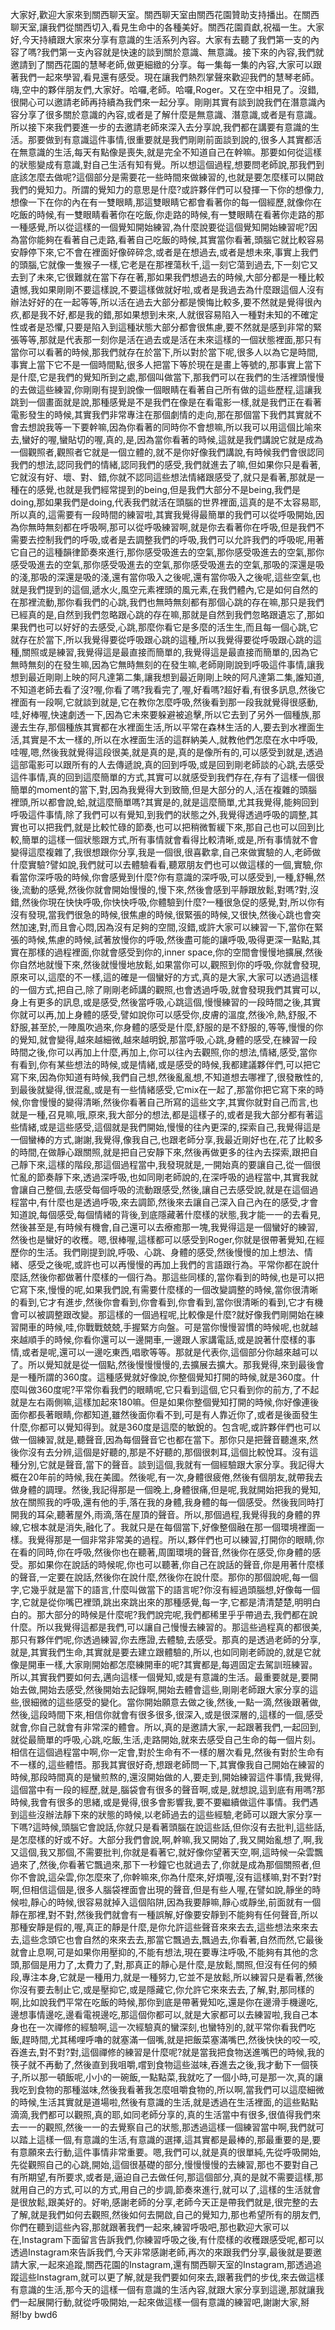 大家好,歡迎大家來到關西聊天室。關西聊天室由關西花園贊助支持播出。在關西聊天室,讓我們從關西切入,看見生命中的各種美好。關西花園貢獻,祝福一生。大家好,今天持續跟大家來分享有意識的生活系列內容。大家有去聽了我們第一支的內容了嗎?我們第一支內容就是快速的談到關於意識、無意識。接下來的內容,我們就邀請到了關西花園的慧琴老師,做更細緻的分享。每一集每一集的內容,大家可以跟著我們一起來學習,看見還有感受。現在讓我們熱烈掌聲來歡迎我們的慧琴老師。嗨,空中的夥伴朋友們,大家好。哈囉,老師。哈囉,Roger。又在空中相見了。沒錯,很開心可以邀請老師再持續為我們來一起分享。剛剛其實有談到說我們在潛意識內容分享了很多關於意識的內容,或者是了解什麼是無意識、潛意識,或者是有意識。所以接下來我們要進一步的去邀請老師來深入去分享說,我們都在講要有意識的生活。那要做到有意識這件事情,很重要就是我們剛剛前面談到說的,很多人其實都活在無意識的生活,每天有點像是喪失,就是完全不知道自己在幹嘛。那要如何從這樣的狀態變成有意識,對自己生活有知有覺。所以想這個過程,想要問老師說,那我們到底該怎麼去做呢?這個部分是需要花一些時間來做練習的,也就是要怎麼樣可以開啟我們的覺知力。所謂的覺知力的意思是什麼?或許夥伴們可以發揮一下你的想像力,想像一下在你的內在有一雙眼睛,那這雙眼睛它都會看著你的每一個經歷,就像你在吃飯的時候,有一雙眼睛看著你在吃飯,你走路的時候,有一雙眼睛在看著你走路的那一種感覺,所以從這樣的一個覺知開始練習,為什麼說要從這個覺知開始練習呢?因為當你能夠在看著自己走路,看著自己吃飯的時候,其實當你看著,頭腦它就比較容易安靜停下來,它不會在裡面好像碎碎念,或者是在想過去,或者是想未來,事實上我們的頭腦,它就像一隻猴子一樣,它老是在那裡蕩秋千,這一刻它蕩到過去,下一刻它又去到了未來,它很難就在當下存在著,那如果我們想過去的時候,大部分都是一種比較遺憾,我如果剛剛不要這樣說,不要這樣做就好啦,或者是我過去為什麼跟這個人沒有辦法好好的在一起等等,所以活在過去大部分都是懊悔比較多,要不然就是覺得很內疚,都是我不好,都是我的錯,那如果想到未來,人就很容易陷入一種對未知的不確定性或者是恐懼,只要是陷入到這種狀態大部分都會很焦慮,要不然就是感到非常的緊張等等,那就是代表那一刻你是活在過去或是活在未來這樣的一個狀態裡面,那只有當你可以看著的時候,那我們就存在於當下,所以對於當下呢,很多人以為它是時間,事實上當下它不是一個時間點,很多人把當下等於現在是畫上等號的,那事實上當下是什麼,它是我們的覺知所到之處,那個叫做當下,那我們可以在我們的生活裡頭慢慢的去做這些練習,你剛剛有提到說像一個眼睛在看著自己所有做的這些歷程,這讓我跳到一個畫面就是說,那種感覺是不是我們在像是在看電影一樣,就是我們正在看著電影發生的時候,其實我們非常專注在那個劇情的走向,那在那個當下我們其實就不會去想說我等一下要幹嘛,因為你看著的同時你不會想嘛,所以我可以用這個比喻來去,蠻好的喔,蠻貼切的喔,真的,是,因為當你看著的時候,這就是我們講說它就是成為一個觀照者,觀照者它就是一個立體的,就不是你好像我們講說,有時候我們會很認同我們的想法,認同我們的情緒,認同我們的感受,我們就進去了嘛,但如果你只是看著,它就沒有好、壞、對、錯,你就不認同這些想法情緒跟感受了,就只是看著,那就是一種在的感覺,也就是我們經常提到的being,但是我們大部分不是being,我們是doing,那如果我們是doing,代表我們就活在頭腦的世界裡面,這真的是不太容易耶,所以真的,這需要有一段時間的練習啦,其實我覺得最簡單的我們可以從呼吸開始,因為你無時無刻都在呼吸啊,那可以從呼吸練習啊,就是你去看著你在呼吸,但是我們不需要去控制我們的呼吸,或者是去調整我們的呼吸,我們可以允許我們的呼吸呢,用著它自己的這種韻律節奏來進行,那你感受吸進去的空氣,那你感受吸進去的空氣,那你感受吸進去的空氣,那你感受吸進去的空氣,那你感受吸進去的空氣,那吸的深還是吸的淺,那吸的深還是吸的淺,還有當你吸入之後呢,還有當你吸入之後呢,這些空氣,也就是我們提到的這個,遞水火,風空元素裡頭的風元素,在我們體內,它是如何自然的在那裡流動,那你看我們的心跳,我們也無時無刻都有那個心跳的存在嘛,那只是我們已經真的是,自然到我們忽略跟心跳的存在嘛,那就是自然到我們忽略跟遺忘了,那如果我們也可以好好的去感受,心跳,那麼你看它是多麼的活生生,而且每一個心跳,它就存在於當下,所以我覺得要從呼吸跟心跳的這種,所以我覺得要從呼吸跟心跳的這種,關照或是練習,我覺得這是最直接而簡單的,我覺得這是最直接而簡單的,因為它無時無刻的在發生嘛,因為它無時無刻的在發生嘛,老師剛剛說到呼吸這件事情,讓我想到最近剛剛上映的阿凡達第二集,讓我想到最近剛剛上映的阿凡達第二集,誰知道,不知道老師去看了沒?喔,你看了嗎?我看完了,喔,好看嗎?超好看,有很多訊息,然後它裡面有一段啊,它就談到就是,它在教你怎麼呼吸,然後看到那一段我就覺得很感動,哇,好棒喔,快速劇透一下,因為它未來要躲避被追擊,所以它去到了另外一個種族,那邊去生存,那個種族其實都在水裡面生活,所以平常在森林生活的人,要去到水裡面生活,其實是不太一樣的,所以在水裡面生活的這群納美人,就教他們怎麼在水中呼吸,哇喔,嗯,然後我就覺得這段很美,就是真的是,真的是像所有的,可以感受到就是,透過這部電影可以跟所有的人去傳遞說,真的回到呼吸,或是回到剛老師談的心跳,去感受這件事情,真的回到這麼簡單的方式,其實可以就感受到我們存在,存有了這樣一個很簡單的moment的當下,對,因為我覺得大到致簡,但是大部分的人,活在複雜的頭腦裡頭,所以都會說,蛤,就這麼簡單嗎?其實是的,就是這麼簡單,尤其我覺得,能夠回到呼吸這件事情,除了我們可以有覺知,到我們的狀態之外,我覺得透過呼吸的調整,其實也可以把我們,就是比較忙碌的節奏,也可以把稍微暫緩下來,那自己也可以回到比較,簡單的這樣一個狀態跟方式,所有事情就會看得比較清晰,或是,所有事情就不會變得這麼複雜了,我很想跟你分享,我是一個很,很喜歡拿,自己來做實驗的人,老師做什麼實驗?譬如說,我們就可以去體驗看看,聽眾朋友們也可以做這樣的一個,實驗,你看當你深呼吸的時候,你會感覺到什麼?你有意識的深呼吸,可以感受到,一種,舒暢,然後,流動的感覺,然後你就會開始慢慢的,慢下來,然後會感到平靜跟放鬆,對嗎?對,沒錯,然後你現在快快呼吸,你快快呼吸,你體驗到什麼?一種很急促的感覺,對,所以你有沒有發現,當我們很急的時候,很焦慮的時候,很緊張的時候,又很快,然後心跳也會突然加速,對,而且會心悶,因為沒有足夠的空間,沒錯,或許大家可以練習一下,當你在緊張的時候,焦慮的時候,試著放慢你的呼吸,然後盡可能的讓呼吸,吸得更深一點點,其實在那樣的過程裡面,你就會感受到你的,inner space,你的空間會慢慢地擴展,然後你自然地就慢下來,然後就慢慢地放鬆,如果當你可以,觀照到你的呼吸,你就會發現,原來可以,這麼的不一樣,這的確是一個蠻好的方式,真的是大家,大家可以透過這樣的一個方式,把自己,除了剛剛老師講的觀照,也會透過呼吸,就會發現我們其實可以,身上有更多的訊息,或是感受,然後當呼吸,心跳這個,慢慢練習的一段時間之後,其實你就可以再,加上身體的感受,譬如說你可以感受你,皮膚的溫度,然後冷,熱,舒服,不舒服,甚至於,一陣風吹過來,你身體的感受是什麼,舒服的是不舒服的,等等,慢慢的你的覺知,就會變得,越來越細微,越來越明銳,那當呼吸,心跳,身體的感受,在練習一段時間之後,你可以再加上什麼,再加上,你可以往內去觀照,你的想法,情緒,感受,當你有看到,你有某些想法的時候,或是情緒,或是感受的時候,我都建議夥伴們,可以把它寫下來,因為你知道有時候,我們自己想,然後亂亂想,不知道想去哪裡了,很發散性的,到最後就變得,很混亂,或是有一些情緒感受,它mix在一起了,那當你把它寫下來的時候,你會慢慢的變得清晰,然後你看著自己所寫的這些文字,其實你就對自己而言,也就是一種,召見嘛,哦,原來,我大部分的想法,都是這樣子的,或者是我大部分都有著這些情緒,或是這些感受,這個就是我們開始,慢慢的往內更深的,探索自己,我覺得這是一個蠻棒的方式,謝謝,我覺得,像我自己,也跟老師分享,我最近剛好也在,花了比較多的時間,在做靜心跟關照,就是把自己安靜下來,然後再做更多的往內去探索,跟把自己靜下來,這樣的階段,那這個過程當中,我發現就是,一開始真的要讓自己,從一個很忙亂的節奏靜下來,透過深呼吸,也如同剛老師說的,在深呼吸的過程當中,其實我就會讓自己整個,去感受每個呼吸的流動跟感受,然後,讓自己去感受說,就是在這個過程當中,有什麼也是透過呼吸,來去調節,然後來去讓自己深入自己內在的感受,才會知道說,每個感受,每個情緒的背後,到底隱藏著什麼樣的狀態,我才能一一的去看見,然後甚至是,有時候有機會,自己還可以去療癒那一塊,我覺得這是一個蠻好的練習,然後也是蠻好的收穫。嗯,很棒喔,這樣都可以感受到Roger,你就是很帶著覺知,在經歷你的生活。我們剛提到說,呼吸、心跳、身體的感受,然後慢慢的加上想法、情緒、感受之後呢,或許也可以再慢慢的再加上我們的言語跟行為。平常你都在說什麼話,然後你都做著什麼樣的一個行為。那這些同樣的,當你看到的時候,也是可以把它寫下來,慢慢的呢,如果我們說,有需要什麼樣的一個改變調整的時候,當你很清晰的看到,它才有進步,然後你會看到,你會看到,你會看到,當你很清晰的看到,它才有機會可以被調整跟改變。那這樣的一個過程呢,比較像是什麼?就好像我們剛開始在練習開車的時候,哇,你戰戰兢兢,手握緊方向盤。可是當你慢慢習慣的時候呢,也就越來越順手的時候,你看你還可以一邊開車,一邊跟人家講電話,或是說著什麼樣的事情,或者是呢,還可以一邊吃東西,唱歌等等。那就是代表你,這個部分你越來越可以了。所以覺知就是從一個點,然後慢慢慢慢的,去擴展去擴大。那我覺得,來到最後會是一種所謂的360度。這種感覺就好像說,你整個覺知打開的時候,就是360度。什麼叫做360度呢?平常你看我們的眼睛呢,它只看到這個,它只看到你的前方,了不起就是左右兩側嘛,這樣加起來180嘛。但是如果你整個覺知打開的時候,你好像連後面你都長著眼睛,你都知道,雖然後面你看不到,可是有人靠近你了,或者是後面發生什麼,你都可以覺知得到。就是360度是這麼的敏銳的。包含呢,或許夥伴們也可以做一個練習,就是,聽聲音,因為每個聲音它也都在當下。那你只是把聲音聽進來,然後你沒有去分辨,這個是好聽的,那是不好聽的,那個很刺耳,這個比較悅耳。沒有這種分別,它就是聲音,當下的聲音。談到這個,我就有一個經驗跟大家分享。我記得大概在20年前的時候,我在美國。然後呢,有一次,身體很疲倦,然後有個朋友,就帶我去做身體的調理。然後,我記得那是一個晚上,身體很痛,但是呢,我就開始把我的覺知,放在關照我的呼吸,還有他的手,落在我的身體,我身體的每一個感受。然後我同時打開我的耳朵,聽著屋外,雨滴,落在屋頂的聲音。所以,那個過程,我覺得我的身體的界線,它根本就是消失,融化了。我就只是在每個當下,好像整個融在那一個環境裡面一樣。我覺得那是一個非常非常美的過程。所以,夥伴們也可以練習,打開你的眼睛,你在看的同時,你在呼吸,然後你也在聽著,周圍環境的聲音,然後你在感受,你身體的感受。那如果你在說話的時候呢,你也可以聽著,你自己在說話的聲音,你是用著什麼樣的聲音,一定要在說話,然後你在說什麼,然後你在說什麼。那你的那個說呢,每一個字,它幾乎就是當下的語言,什麼叫做當下的語言呢?你沒有經過頭腦想,好像每一個字,它就是從你嘴巴裡頭,跳出來跳出來的那種感覺,每一字,它都是清清楚楚,明明白白的。那大部分的時候是什麼呢?我們說完呢,我們都稀里乎乎帶過去,我們都在說什麼。所以我覺得這都是我們,可以讓自己慢慢去練習的。那這些過程真的都很美,那只有夥伴們呢,你透過練習,你去應證,去體驗,去感受。那真的是透過老師的分享,就是,其實我們生命,其實就是要去建立跟體驗的,所以,也如同剛老師說的,就是它就像是開車一樣,大家剛開始都怎麼練開車的呢?其實都是,每週固定去駕訓班練習。所以,其實我們要如何去,邁向這樣一個覺知,或是有意識的生活。最重要就是,要開始去做,開始去感受,然後開始去記錄啊,開始去體會這些,剛剛老師跟大家分享的這些,很細微的這些感受的變化。當你開始願意去做之後,然後,一點一滴,然後跟著做,然後,這段時間下來,相信你就會有很多很多,很深入,或是很深層的,這樣的一個,感受就會,你自己就會有非常深的體會。所以,真的是邀請大家,一起跟著我們,一起回到,就從最簡單的呼吸,心跳,吃飯,生活,走路開始,就來去感受自己生命的每一個片刻。相信在這個過程當中啊,你一定會,對於生命有不一樣的層次看見,然後有對於生命有不一樣的,這些體悟。那我其實很好奇,想跟老師問一下,其實像我自己開始在練習的時候,那段時間真的是蠻煎熬的,還沒開始做的人,要走到,開始練習這件事情,我覺得,這個當中有一段的經歷,就是,腦袋會有很多的聲音啊,或是,就想說,這到底有用嗎?那時候,我會有很多的思緒,或是覺得,很多會影響我,要不要繼續做這件事情。我們遇到這些沒辦法靜下來的狀態的時候,以老師過去的這些經驗,老師可以跟大家分享一下嗎?這時候,頭腦它會說話,你就只是看著頭腦在說這些話,但你沒有去批判,這些話,是怎麼樣的好或不好。大部分我們會說,啊,幹嘛,我又開始了,我又開始亂想了,啊,我又這個,我又那個,不需要批判,你就是看著它,就好像你望著天空,啊,這時候一朵雲飄過來了,然後,你看著它飄過來,那下一秒鐘它也就過去了,你就是成為那個關照者,但你不會說,這朵雲,你怎麼來了,你幹嘛來,你為什麼來,好煩喔,沒有這樣嘛,對不對?對啊,但相信這個是,很多人腦袋裡面會出現的聲音,但是有些人喔,在譬如說,靜坐的時候啦,靜心的時候,很容易就掉入這個陷阱,因為我要靜嘛,靜心或靜坐,前面就有一個靜在那裡,對不對,然後我們就會有一種誤解,好像要安靜到不能夠有任何聲音,所以那種安靜是假的,喔,真正的靜是什麼,是你允許這些聲音來來去去,這些想法來來去去,這些念頭它也會自然的來來去去,那當它飄過去,飄過去,你看著,自然而然,它最後就會止息啊,可是如果你用壓抑的,不能有想法,現在要專注呼吸,不能夠有其他的念頭,那個是用力了,太費力了,對,那真正的靜心是什麼,是放鬆,關照,但沒有任何的頻段,專注本身,它就是一種用力,就是一種努力,它並不是放鬆,所以練習只是看著,然後你沒有要去制止它,或是壓抑它,或是隱藏它,你允許它來來去去,了解,對,那同樣的啊,比如說我們平常在吃飯的時候,那你到底是帶著覺知吃,還是你在邊滑手機邊吃,邊想事情邊吃,邊看電視邊吃,那這個你都可以,就是大家都可以去練習啦,我自己本身也在一次禪修的經驗啊,這一次經驗真的蠻深刻,也蠻特別的,就平常你看我們吃飯,趕時間,尤其稀哩呼嚕的就塞滿一個嘴,就是把飯菜塞滿嘴巴,然後快快的咬一咬,吞進去,對不對?對,這個禪修的練習是什麼呢?就是當我把食物送進嘴巴的時候,我的筷子就不再動了,然後直到我咀嚼,嚐到食物這些滋味,吞進去之後,我才動下一個筷子,所以那一頓飯呢,小小的一碗飯,一點點菜,我就吃了一個小時,可是那一次,真的讓我吃到食物的那種滋味,然後我看著我怎麼咀嚼食物的,所以啊,當我們可以這麼細微的時候,生活其實就是道場啦,然後有意識的生活,就是透過在生活裡面,的這些點點滴滴,我們都可以觀照,真的耶,如同老師分享的,真的生活當中有很多,很值得我們來去一一的觀照,然後一一的去覺察自己的狀態,那透過這樣一個練習當中啊,我們就可以踏上這樣一個,有意識的生活,有意識的選擇,這其實都是最棒的,那最重要的是,要有意願來去行動,這件事情非常重要。嗯,我們可以,就是真的很單純,先從呼吸開始,先從觀照自己的心跳,開始,這個很基礎的部分,慢慢慢慢的去練習,那也不要對自己有所期望,有所要求,或者是,逼迫自己去做任何,那這個部分,真的是就不需要這樣,那就用自己的方式,可以的方式,用自己的步調,節奏來進行,就可以了,這樣的生活就會是很放鬆,跟美好的。好喲,感謝老師的分享,老師今天正是帶我們就是,很完整的去了解,就是我們如何去觀照,然後如何去開啟,自己的覺知力,那也希望所有的朋友們,你們在聽到這些內容,那就跟著我們一起來,練習呼吸吧,那也歡迎大家可以在,Instagram下面留言告訴我們,你練習呼吸之後,有什麼樣的收穫跟感受呢,都可以透過Instagram來告訴我們,今天非常感謝老師,再次的來跟我們分享,最後就是要邀請大家,一起來追蹤,關西花園的Instagram,還有關西聊天室的Instagram,那透過追蹤這些Instagram,就可以更了解,就是我們要如何來去,跟著我們的步伐,來去做這樣有意識的生活,那今天的這樣一個有意識的生活內容,就跟大家分享到這邊,那就讓我們一起展開行動,就從呼吸開始,一起來做這樣一個有意識的練習吧,謝謝大家,掰掰!by bwd6